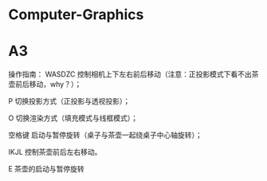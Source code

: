 # Computer-Graphics
# A3

操作指南：
WASDZC  控制相机上下左右前后移动（注意：正投影模式下看不出茶壶前后移动，why？）；

P       切换投影方式（正投影与透视投影）；

O       切换渲染方式（填充模式与线框模式）；

空格键  启动与暂停旋转（桌子与茶壶一起绕桌子中心轴旋转）；

IKJL    控制茶壶前后左右移动。

E 茶壶的启动与暂停旋转
